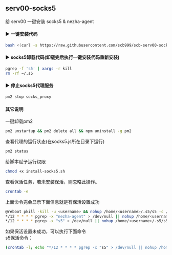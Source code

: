 ## serv00-socks5<br>
给 serv00 一键安装 socks5 & nezha-agent
#### ▶ 一键安装代码
```bash
bash <(curl -s https://raw.githubusercontent.com/scb999/scb-serv00-socks5/main/install-socks5.sh)
````
#### ▶ socks5卸载代码(卸载完后执行一键安装代码重新安装)
```bash
pgrep -f 's5' | xargs -r kill
rm -rf ~/.s5
````
#### ▶ 停止socks5代理服务
```bash
pm2 stop socks_proxy
````

#### 其它说明
一键卸载pm2
```bash
pm2 unstartup && pm2 delete all && npm uninstall -g pm2
````
查看代理的运行状态(在socks5.js所在目录下运行)
```bash
pm2 status
````
给脚本赋予运行权限
```bash
chmod +x install-socks5.sh
````
查看保活任务，若未安装保活，则忽略此操作。
```bash
crontab -e
````
上面命令完会显示下面信息就是有保活设置成功
```bash
@reboot pkill -kill -u <username> && nohup /home/<username>/.s5/s5 -c /home/<username>/.s5/config.json >/dev/null 2>&1 & && nohup /home/<username>/.nezha-agent/start.sh >/dev/null 2>&1 &
*/12 * * * * pgrep -x "nezha-agent" > /dev/null || nohup /home/<username>/.nezha-agent/start.sh >/dev/null 2>&1 &
*/12 * * * * pgrep -x "s5" > /dev/null || nohup /home/<username>/.s5/s5 -c /home/<username>/.s5/config.json >/dev/null 2>&1 &
````
如果保活设置未成功，可以执行下面命令<br>
s5保活命令：
```bash
(crontab -l; echo "*/12 * * * * pgrep -x "s5" > /dev/null || nohup /home/${USER}/.s5/s5 -c /home/<username>/.s5/config.json >/dev/null 2>&1 &") | crontab -
````
